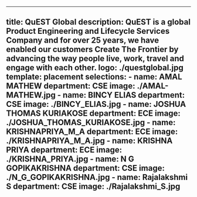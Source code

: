 ---
title: QuEST Global 
description: QuEST is a global Product Engineering and Lifecycle Services Company and for over 25 years, we have enabled our customers Create The Frontier by advancing the way people live, work, travel and engage with each other. 
logo: ./questglobal.jpg
template: placement
selections:
    - name: AMAL MATHEW
      department: CSE
      image: ./AMAL-MATHEW.jpg
    - name: BINCY ELIAS
      department: CSE
      image: ./BINCY_ELIAS.jpg
    - name: JOSHUA THOMAS KURIAKOSE
      department: ECE
      image: ./JOSHUA_THOMAS_KURIAKOSE.jpg
    - name: KRISHNAPRIYA_M_A
      department: ECE
      image: ./KRISHNAPRIYA_M_A.jpg
    - name: KRISHNA PRIYA
      department: ECE
      image: ./KRISHNA_PRIYA.jpg
    - name: N G GOPIKAKRISHNA
      department: CSE
      image: ./N_G_GOPIKAKRISHNA.jpg
    - name: Rajalakshmi S
      department: CSE
      image: ./Rajalakshmi_S.jpg
  ---
